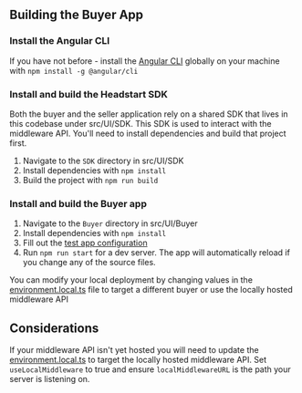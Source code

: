## Building the Buyer App

### Install the Angular CLI
If you have not before - install the [Angular CLI](https://github.com/angular/angular-cli/wiki) globally on your machine with `npm install -g @angular/cli`

### Install and build the Headstart SDK
Both the buyer and the seller application rely on a shared SDK that lives in this codebase under src/UI/SDK. This SDK is used to interact with the middleware API. You'll need to install dependencies and build that project first.

1. Navigate to the `SDK` directory in src/UI/SDK
2. Install dependencies with `npm install`
3. Build the project with `npm run build` 

### Install and build the Buyer app

1. Navigate to the `Buyer` directory in src/UI/Buyer
2. Install dependencies with `npm install`
3. Fill out the [test app configuration](src/assets/appConfigs/defaultbuyer-test.json)
4. Run `npm run start` for a dev server. The app will automatically reload if you change any of the source files.

You can modify your local deployment by changing values in the [environment.local.ts](./src/environments/environment.local.ts) file to target a different buyer or use the locally hosted middleware API

## Considerations

If your middleware API isn't yet hosted you will need to update the [environment.local.ts](./src/environments/environment.local.ts) to target the locally hosted middleware API. Set `useLocalMiddleware` to true and ensure `localMiddlewareURL` is the path your server is listening on.
